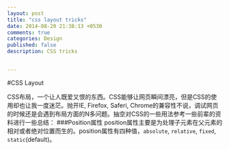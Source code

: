 ```yaml
---
layout: post
title: "css layout tricks"
date: 2014-08-20 21:38:13 +0530
comments: true
categories: Design
published: false
description: CSS tricks


---
```

#CSS Layout

CSS布局，一个让人既爱又恨的东西。CSS能够让网页瞬间漂亮，但是CSS的使用却也让我一度迷茫。抛开IE, Firefox, Saferi, Chrome的兼容性不说，调试网页的时候还是会遇到布局方面的N多问题。抽空对CSS的一些用法参考一些前辈的资料进行一些总结：
###Position属性
position属性主要是为处理子元素在父元素的相对或者绝对位置而生的。position属性有四种值，`absolute`, `relative`, `fixed`, `static`(default)。

